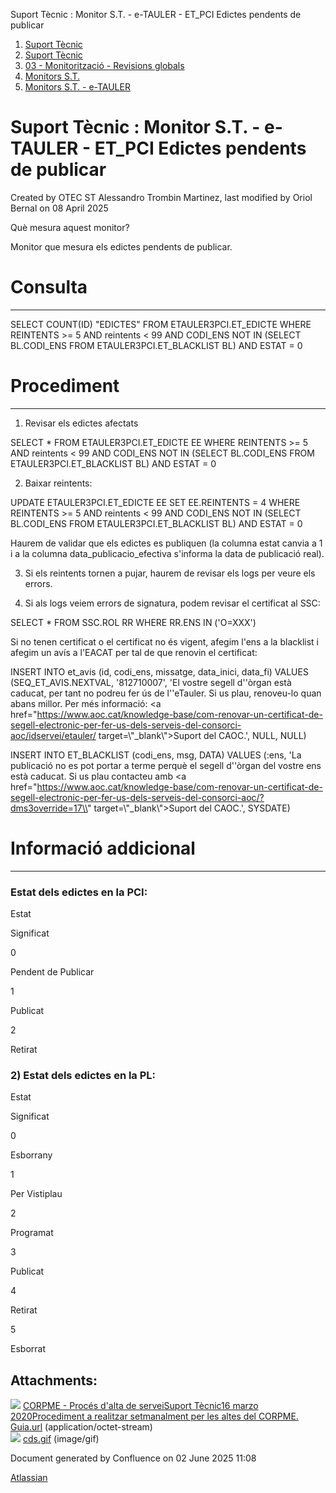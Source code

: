 Suport Tècnic : Monitor S.T. - e-TAULER - ET\_PCI Edictes pendents de publicar  

1.  [Suport Tècnic](index.md)
2.  [Suport Tècnic](13893782.md)
3.  [03 - Monitorització - Revisions globals](26313327.md)
4.  [Monitors S.T.](Monitors-S.T._41522177.md)
5.  [Monitors S.T. - e-TAULER](Monitors-S.T.---e-TAULER_127598666.md)

Suport Tècnic : Monitor S.T. - e-TAULER - ET\_PCI Edictes pendents de publicar
==============================================================================

Created by OTEC ST Alessandro Trombin Martinez, last modified by Oriol Bernal on 08 April 2025

Què mesura aquest monitor?

Monitor que mesura els edictes pendents de publicar.

**Consulta**
============

* * *

SELECT COUNT(ID) "EDICTES"
FROM ETAULER3PCI.ET\_EDICTE
WHERE REINTENTS >= 5
  AND reintents < 99
  AND CODI\_ENS NOT IN
    (SELECT BL.CODI\_ENS
     FROM ETAULER3PCI.ET\_BLACKLIST BL)
  AND ESTAT = 0

**Procediment**
===============

* * *

1) Revisar els edictes afectats

SELECT \*
  FROM ETAULER3PCI.ET\_EDICTE EE
 WHERE REINTENTS >= 5
  AND reintents < 99
  AND CODI\_ENS NOT IN
    (SELECT BL.CODI\_ENS
     FROM ETAULER3PCI.ET\_BLACKLIST BL)
  AND ESTAT = 0

2) Baixar reintents:

UPDATE ETAULER3PCI.ET\_EDICTE EE
SET EE.REINTENTS = 4
 WHERE REINTENTS >= 5
  AND reintents < 99
  AND CODI\_ENS NOT IN
    (SELECT BL.CODI\_ENS
     FROM ETAULER3PCI.ET\_BLACKLIST BL)
  AND ESTAT = 0

Haurem de validar que els edictes es publiquen (la columna estat canvia a 1 i a la columna data\_publicacio\_efectiva s'informa la data de publicació real).

3) Si els reintents tornen a pujar, haurem de revisar els logs per veure els errors.

4) Si als logs veiem errors de signatura, podem revisar el certificat al SSC:

SELECT \* FROM SSC.ROL RR
WHERE RR.ENS IN ('O=XXX')

Si no tenen certificat o el certificat no és vigent, afegim l'ens a la blacklist i afegim un avís a l'EACAT per tal de que renovin el certificat:

INSERT INTO et\_avis (id, codi\_ens, missatge, data\_inici, data\_fi)
VALUES (SEQ\_ET\_AVIS.NEXTVAL, '812710007', 'El vostre segell d''òrgan està caducat, per tant no podreu fer ús de l''eTauler. Si us plau, renoveu-lo quan abans millor. Per més informació: <a href="https://www.aoc.cat/knowledge-base/com-renovar-un-certificat-de-segell-electronic-per-fer-us-dels-serveis-del-consorci-aoc/idservei/etauler/ target=\\"\_blank\\">Suport del CAOC</a>.', NULL, NULL)
    
    
INSERT INTO ET\_BLACKLIST (codi\_ens, msg, DATA)
VALUES (:ens, 'La publicació no es pot portar a terme perquè el segell d''òrgan del vostre ens està caducat. Si us plau contacteu amb <a href="https://www.aoc.cat/knowledge-base/com-renovar-un-certificat-de-segell-electronic-per-fer-us-dels-serveis-del-consorci-aoc/?dms3override=17\\" target=\\"\_blank\\">Suport del CAOC</a>.', SYSDATE)

**Informació addicional**
=========================

* * *

### Estat dels edictes en la PCI:

Estat

Significat

0

Pendent de Publicar

1

Publicat

2

Retirat

### 2) Estat dels edictes en la PL:

Estat

Significat

0

Esborrany

1

Per Vistiplau

2

Programat

3

Publicat

4

Retirat

5

Esborrat

Attachments:
------------

![](images/icons/bullet_blue.gif) [CORPME - Procés d'alta de serveiSuport Tècnic16 marzo 2020Procediment a realitzar setmanalment per les altes del CORPME. Guia.url](attachments/64980867/64980868.url) (application/octet-stream)  
![](images/icons/bullet_blue.gif) [cds.gif](attachments/64980867/64980869.gif) (image/gif)  

Document generated by Confluence on 02 June 2025 11:08

[Atlassian](http://www.atlassian.com/)